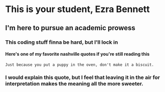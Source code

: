 # This is your student, Ezra Bennett
## I'm here to pursue an academic prowess
### This coding stuff finna be hard, but I'll lock in

#### Here's one of my favorite nashville quotes if you're still reading this

	
	Just because you put a puppy in the oven, don't make it a biscuit. 
	

### I would explain this quote, but I feel that leaving it in the air for interpretation makes the meaning all the more sweeter. 
